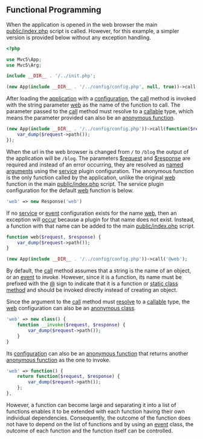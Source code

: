 ## Functional Programming
<p>When the application is opened in the web browser the main <a href="https://github.com/mvc5/mvc5-application/blob/master/public/index.php">public/index.php</a> script is called. However, for this example, a simpler version is provided below without any exception handling.</p>

```php
<?php

use Mvc5\App;
use Mvc5\Arg;

include __DIR__ . '/../init.php';

(new App(include __DIR__ . '/../config/config.php', null, true))->call(Arg::WEB);

```

<p>After loading the <a href="https://github.com/mvc5/mvc5/blob/master/src/App.php">application</a> with a <a href="https://github.com/mvc5/mvc5-application/blob/master/config/config.php">configuration</a>, the <a href="https://github.com/mvc5/mvc5/blob/master/src/Resolver/Resolver.php#L128">call</a> method is invoked with the string parameter <a href="https://github.com/mvc5/mvc5/blob/master/config/service.php#L70">web</a> as the name of the function to call. The parameter passed to the <a href="https://github.com/mvc5/mvc5/blob/master/src/Resolver/Resolver.php#L128">call</a> method must resolve to a <a href="http://php.net/manual/en/language.types.callable.php">callable</a> type, which means the parameter provided can also be an <a href="http://php.net/manual/en/functions.anonymous.php">anonymous function</a>.</p>


```php
(new App(include __DIR__ . '/../config/config.php'))->call(function($request, $response) {
    var_dump($request->path());
});
```
<p>When the url in the web browser is changed from <code>/</code> to <code>/blog</code> the output of the application will be <code>/blog</code>. The parameters <a href="https://github.com/mvc5/mvc5-application/blob/master/config/service.php#L78">$request</a> and <a href="https://github.com/mvc5/mvc5-application/blob/master/config/service.php#L80">$response</a> are required and instead of an error occurring, they are resolved as <a href="http://mvc5.github.io/overview/#named-arguments">named arguments</a> using the <a href="https://github.com/mvc5/mvc5/blob/master/config/service.php">service</a> plugin configuration. The anonymous function is the only function called by the application, unlike the original <a href="https://github.com/mvc5/mvc5/blob/master/config/service.php#L70">web</a> function in the main <a href="https://github.com/mvc5/mvc5-application/blob/master/public/index.php">public/index.php</a> script. The service plugin configuration for the default <a href="https://github.com/mvc5/mvc5/blob/master/config/service.php#L70">web</a> function is below.</p>

```php
'web' => new Response('web')
```

<p>If no <a href="https://github.com/mvc5/mvc5/blob/master/config/service.php">service</a> or <a href="https://github.com/mvc5/mvc5/blob/master/config/event.php">event</a> configuration exists for the name <a href="https://github.com/mvc5/mvc5/blob/master/src/Arg.php#L313">web</a>, then an exception will <a href="https://github.com/mvc5/mvc5/blob/master/src/Resolver/Generator.php#L62">occur</a> because a plugin for that name does not exist. Instead, a function with that name can be added to the main <a href="https://github.com/mvc5/mvc5-application/blob/master/public/index.php">public/index.php</a> script.</p>

```php
function web($request, $response) {
    var_dump($request->path());
}

(new App(include __DIR__ . '/../config/config.php'))->call('@web');
```

<p>By default, the <a href="https://github.com/mvc5/mvc5/blob/master/src/Resolver/Resolver.php#L128">call</a> method assumes that a string is the name of an object, or an <a href="https://github.com/mvc5/mvc5/blob/master/src/Event/Event.php">event</a> to invoke. However, since it is a function, its name must be prefixed with the <a href="https://github.com/mvc5/mvc5/blob/master/src/Arg.php#L18">@</a> sign to indicate that it is a function or <a href="https://github.com/mvc5/mvc5/blob/master/src/Signal.php#L32">static class method</a> and should be invoked directly instead of creating an object.</p>

<p>Since the argument to the <a href="https://github.com/mvc5/mvc5/blob/master/src/Resolver/Resolver.php#L128">call</a> method must <a href="https://github.com/mvc5/mvc5/blob/master/src/Resolver/Resolver.php#L566">resolve</a> to a <a href="http://php.net/manual/en/language.types.callable.php">callable</a> type, the <a href="https://github.com/mvc5/mvc5/blob/master/config/service.php#L70">web</a> configuration can also be an <a href="http://php.net/manual/en/language.oop5.anonymous.php">anonymous class</a>.</p>

```php
'web' => new class() {
    function __invoke($request, $response) {
        var_dump($request->path());
    }
}
```

<p>Its <a href="https://github.com/mvc5/mvc5/blob/master/config/service.php#L70">configuration</a> can also be an <a href="http://php.net/manual/en/functions.anonymous.php">anonymous function</a> that returns another <a href="http://php.net/manual/en/functions.anonymous.php">anonymous function</a> as the one to invoke.</p>

```php
'web' => function() {
    return function($request, $response) {
        var_dump($request->path());
    };
},
```

<p>However, a function can become large and separating it into a list of functions enables it to be extended with each function having their own individual dependencies. Consequently, the outcome of the function does not have to depend on the list of functions and by using an <a href="/overview/#events">event</a> class, the outcome of each function and the function itself can be controlled.</p>
